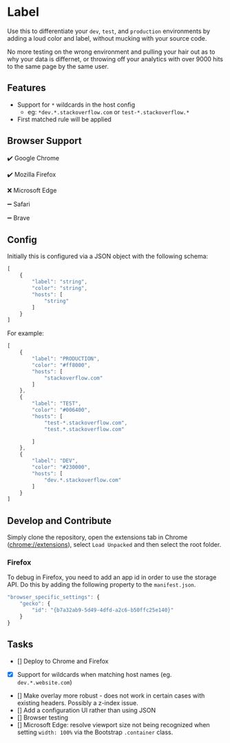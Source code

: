 # Label

Use this to differentiate your `dev`, `test`, and `production` environments by adding a loud color and label, without mucking with your source code.

No more testing on the wrong environment and pulling your hair out as to why your data is differnet, or throwing off your analytics with over 9000 hits to the same page by the same user.

## Features

- Support for `*` wildcards in the host config
  - eg: `*dev.*.stackoverflow.com` or `test-*.stackoverflow.*`
- First matched rule will be applied

## Browser Support

:heavy_check_mark: Google Chrome

:heavy_check_mark: Mozilla Firefox

:x: Microsoft Edge

:heavy_minus_sign: Safari

:heavy_minus_sign: Brave

## Config
Initially this is configured via a JSON object with the following schema:
```js
[
    {
        "label": "string",
        "color": "string",
        "hosts": [
            "string"
        ]
    }
]
```

For example:

```js
[    
    {
        "label": "PRODUCTION",
        "color": "#ff8000",
        "hosts": [
            "stackoverflow.com"
        ]
    },
    {
        "label": "TEST",
        "color": "#006400",
        "hosts": [
            "test-*.stackoverflow.com",
            "test.*.stackoverflow.com"

        ]
    },
    {
        "label": "DEV",
        "color": "#230000",
        "hosts": [
            "dev.*.stackoverflow.com"
        ]
    }
]
```

## Develop and Contribute

Simply clone the repository, open the extensions tab in Chrome ([chrome://extensions](chrome://extensions)), select `Load Unpacked` and then select the root folder.

### Firefox

To debug in Firefox, you need to add an app id in order to use the storage API. Do this by adding the following property to the `manifest.json`.

```js
"browser_specific_settings": {
    "gecko": {
        "id": "{b7a32ab9-5d49-4dfd-a2c6-b50ffc25e140}"
    }
}
```

## Tasks

- [] Deploy to Chrome and Firefox
- [x] Support for wildcards when matching host names (eg. `dev.*.website.com`)
- [] Make overlay more robust - does not work in certain cases with existing headers. Possibly a z-index issue.
- [] Add a configuration UI rather than using JSON
- [] Browser testing
- [] Microsoft Edge: resolve viewport size not being recognized when setting `width: 100%` via the Bootstrap `.container` class.